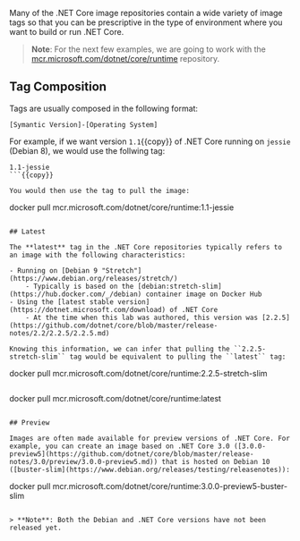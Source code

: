 Many of the .NET Core image repositories contain a wide variety of image tags so that you can be prescriptive in the type of environment where you want to build or run .NET Core.

> **Note**: For the next few examples, we are going to work with the [mcr.microsoft.com/dotnet/core/runtime](https://hub.docker.com/_/microsoft-dotnet-core-runtime/) repository.

## Tag Composition

Tags are usually composed in the following format:

```
[Symantic Version]-[Operating System]
```

For example, if we want version ``1.1``{{copy}} of .NET Core running on ``jessie`` (Debian 8), we would use the follwing tag:

```
1.1-jessie
```{{copy}}

You would then use the tag to pull the image:

```
docker pull mcr.microsoft.com/dotnet/core/runtime:1.1-jessie
```{{execute}}

## Latest

The **latest** tag in the .NET Core repositories typically refers to an image with the following characteristics:

- Running on [Debian 9 "Stretch"](https://www.debian.org/releases/stretch/)
    - Typically is based on the [debian:stretch-slim](https://hub.docker.com/_/debian) container image on Docker Hub
- Using the [latest stable version](https://dotnet.microsoft.com/download) of .NET Core
    - At the time when this lab was authored, this version was [2.2.5](https://github.com/dotnet/core/blob/master/release-notes/2.2/2.2.5/2.2.5.md)

Knowing this information, we can infer that pulling the ``2.2.5-stretch-slim`` tag would be equivalent to pulling the ``latest`` tag:

```
docker pull mcr.microsoft.com/dotnet/core/runtime:2.2.5-stretch-slim
```{{execute}}

```
docker pull mcr.microsoft.com/dotnet/core/runtime:latest
```{{execute}}

## Preview

Images are often made available for preview versions of .NET Core. For example, you can create an image based on .NET Core 3.0 ([3.0.0-preview5](https://github.com/dotnet/core/blob/master/release-notes/3.0/preview/3.0.0-preview5.md)) that is hosted on Debian 10 ([buster-slim](https://www.debian.org/releases/testing/releasenotes)):

```
docker pull mcr.microsoft.com/dotnet/core/runtime:3.0.0-preview5-buster-slim
```

> **Note**: Both the Debian and .NET Core versions have not been released yet.